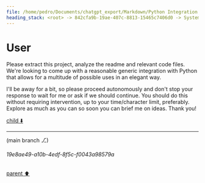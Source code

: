 ```yaml
---
file: /home/pedro/Documents/chatgpt_export/Markdown/Python Integration for Termux.md
heading_stack: <root> -> 842cfa9b-19ae-407c-8813-15465c7406d0 -> System -> 31367e2d-c0e4-4443-a49e-817399b436c2 -> System -> aaa20301-df23-46a0-bb75-e8209ca363a5 -> User
---
```

# User

Please extract this project, analyze the readme and relevant code files. We're looking to come up with a reasonable generic integration with Python that allows for a multitude of possible uses in an elegant way.

I'll be away for a bit, so please proceed autonomously and don't stop your response to wait for me or ask if we should continue. You should do this without requiring intervention, up to your time/character limit, preferably. Explore as much as you can so soon you can brief me on ideas. Thank you!

[child ⬇️](#19e8ae49-a10b-4edf-8f5c-f0043a98579a)

---

(main branch ⎇)
###### 19e8ae49-a10b-4edf-8f5c-f0043a98579a
[parent ⬆️](#aaa20301-df23-46a0-bb75-e8209ca363a5)
